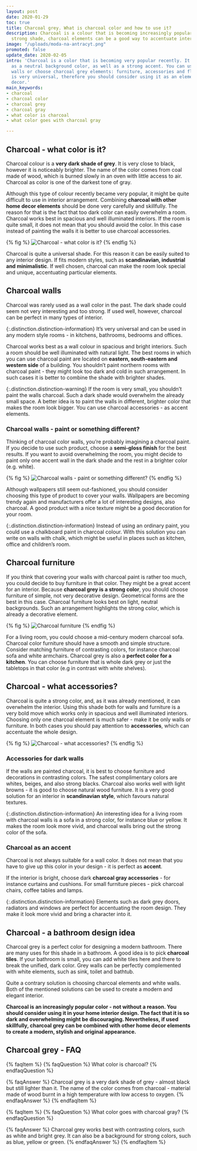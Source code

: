```yaml
---
layout: post
date: 2020-01-29
toc: true
title: Charcoal grey. What is charcoal color and how to use it?
description: Charcoal is a colour that is becoming increasingly popular. Being a pretty
  strong shade, charcoal elements can be a good way to accentuate interior design.
image: "/uploads/moda-na-antracyt.png"
promoted: false
update_date: 2020-02-05
intro: 'Charcoal is a color that is becoming very popular recently. It can be used
  as a neutral background color, as well as a strong accent. You can use it to paint
  walls or choose charcoal grey elements: furniture, accessories and flooring. Charcoal
  is very universal, therefore you should consider using it as an element of home
  decor.'
main_keywords:
- charcoal
- charcoal color
- charcoal grey
- charcoal gray
- what color is charcoal
- what color goes with charcoal gray

---
```

## Charcoal - what color is it?

Charcoal colour is a **very dark shade of grey**. It is very close to black, however it is noticeably brighter. The name of the color comes from coal made of wood, which is burned slowly in an oven with little access to air. Charcoal as color is one of the darkest tone of gray.

Although this type of colour recently became very popular, it might be quite difficult to use in interior arrangement. Combining **charcoal with other home decor elements** should be done very carefully and skillfully. The reason for that is the fact that too dark color can easily overwhelm a room. Charcoal works best in spacious and well illuminated interiors. If the room is quite small, it does not mean that you should avoid the color. In this case instead of painting the walls it is better to use charcoal accessories.

{% fig %}
![Charcoal - what color is it?](/uploads/antracyt-co-to-za-kolor.jpg "Charcoal - what color is it?")
{% endfig %}

Charcoal is quite a universal shade. For this reason it can be easily suited to any interior design. If fits modern styles, such as **scandinavian, industrial and minimalistic**. If well chosen, charcoal can make the room look special and unique, accentuating particular elements.

## Charcoal walls

Charcoal was rarely used as a wall color in the past. The dark shade could seem not very interesting and too strong. If used well, however, charcoal can be perfect in many types of interior.

{:.distinction.distinction-information}
It’s very universal and can be used in any modern style rooms - in kitchens, bathrooms, bedrooms and offices.

Charcoal works best as a wall colour in spacious and bright interiors. Such a room should be well illuminated with natural light. The best rooms in which you can use charcoal paint are located on **eastern, south-eastern and western side** of a building. You shouldn’t paint northern rooms with charcoal paint - they might look too dark and cold in such arrangement. In such cases it is better to combine the shade with brighter shades.

{:.distinction.distinction-warning}
If the room is very small, you shouldn’t paint the walls charcoal. Such a dark shade would overwhelm the already small space. A better idea is to paint the walls in different, brighter color that makes the room look bigger. You can use charcoal accessories - as accent elements.

### Charcoal walls - paint or something different?

Thinking of charcoal color walls, you’re probably imagining a charcoal paint. If you decide to use such product, choose a **semi-gloss finish** for the best results. If you want to avoid overwhelming the room, you might decide to paint only one accent wall in the dark shade and the rest in a brighter color (e.g. white).

{% fig %}
![Charcoal walls - paint or something different?](/uploads/kolor-antracytowy-jak-pokryc-sciany.jpg "Charcoal walls - paint or something different?")
{% endfig %}

Although wallpapers still seem out-fashioned, you should consider choosing this type of product to cover your walls. Wallpapers are becoming trendy again and manufacturers offer a lot of interesting designs, also charcoal. A good product with a nice texture might be a good decoration for your room.

{:.distinction.distinction-information}
Instead of using an ordinary paint, you could use a chalkboard paint in charcoal colour. With this solution you can write on walls with chalk, which might be useful in places such as kitchen, office and children’s room.

## Charcoal furniture

If you think that covering your walls with charcoal paint is rather too much, you could decide to buy furniture in that color. They might be a great accent for an interior. Because **charcoal grey is a strong color**, you should choose furniture of simple, not very decorative design. Geometrical forms are the best in this case. Charcoal furniture looks best on light, neutral backgrounds. Such an arrangement highlights the strong color, which is already a decorative element.

{% fig %}
![Charcoal furniture](/uploads/meble-w-kolorze-antracytu.jpg "Charcoal furniture")
{% endfig %}

For a living room, you could choose a mid-century modern charcoal sofa. Charcoal color furniture should have a smooth and simple structure. Consider matching furniture of contrasting colors, for instance charcoal sofa and white armchairs. Charcoal grey is also a **perfect color for a kitchen**. You can choose furniture that is whole dark grey or just the tabletops in that color (e.g in contrast with white shelves).

## Charcoal - what accessories?

Charcoal is quite a strong color, and, as it was already mentioned, it can overwhelm the interior. Using this shade both for walls and furniture is a very bold move which works only in spacious and well illuminated interiors. Choosing only one charcoal element is much safer - make it be only walls or furniture. In both cases you should pay attention to **accessories**, which can accentuate the whole design.

{% fig %}
![Charcoal - what accessories?](/uploads/antracyt-jakie-dodatki.jpg "Charcoal - what accessories?")
{% endfig %}

### Accessories for dark walls

If the walls are painted charcoal, it is best to choose furniture and decorations in contrasting colors. The safest complimentary colors are whites, beiges, and also strong blacks. Charcoal also works well with light browns - it is good to choose natural wood furniture. It is a very good solution for an interior in **scandinavian style**, which favours natural textures.

{:.distinction.distinction-information}
An interesting idea for a living room with charcoal walls is a sofa in a strong color, for instance blue or yellow. It makes the room look more vivid, and charcoal walls bring out the strong color of the sofa.

### Charcoal as an accent

Charcoal is not always suitable for a wall color. It does not mean that you have to give up this color in your design - it is perfect as **accent**.

If the interior is bright, choose dark **charcoal gray accessories** - for instance curtains and cushions. For small furniture pieces - pick charcoal chairs, coffee tables and lamps.

{:.distinction.distinction-information}
Elements such as dark grey doors, radiators and windows are perfect for accentuating the room design. They make it look more vivid and bring a character into it.

## Charcoal - a bathroom design idea

Charcoal grey is a perfect color for designing a modern bathroom. There are many uses for this shade in a bathroom. A good idea is to pick **charcoal tiles**. If your bathroom is small, you can add white tiles here and there to break the unified, dark color. Grey walls can be perfectly complemented with white elements, such as sink, toilet and bathtub.

Quite a contrary solution is choosing charcoal elements and white walls. Both of the mentioned solutions can be used to create a modern and elegant interior.

**Charcoal is an increasingly popular color - not without a reason. You should consider using it in your home interior design. The fact that it is so dark and overwhelming might be discouraging. Nevertheless, if used skillfully, charcoal grey can be combined with other home decor elements to create a modern, stylish and original appearance.**

## Charcoal grey - FAQ

{% faqItem %}
{% faqQuestion %}
What color is charcoal?
{% endfaqQuestion %}

{% faqAnswer %}
Charcoal grey is a very dark shade of grey - almost black but still lighter than it. The name of the color comes from charcoal - material made of wood burnt in a high temperature with low access to oxygen.
{% endfaqAnswer %}
{% endfaqItem %}

{% faqItem %}
{% faqQuestion %}
What color goes with charcoal gray?
{% endfaqQuestion %}

{% faqAnswer %}
Charcoal grey works best with contrasting colors, such as white and bright grey. It can also be a background for strong colors, such as blue, yellow or green.
{% endfaqAnswer %}
{% endfaqItem %}